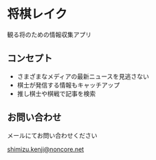 # 将棋レイク

観る将のための情報収集アプリ

## コンセプト
- さまざまなメディアの最新ニュースを見逃さない
- 棋士が発信する情報もキャッチアップ
- 推し棋士や棋戦で記事を検索

## お問い合わせ
メールにてお問い合わせください

[shimizu.kenji@noncore.net](shimizu.kenji@noncore.net)

